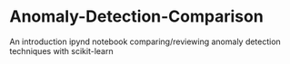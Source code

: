 # Anomaly-Detection-Comparison

An introduction ipynd notebook comparing/reviewing anomaly detection techniques with scikit-learn 
